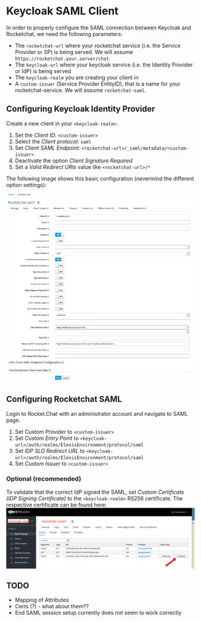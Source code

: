 # Keycloak SAML Client

In order to properly configure the SAML connection between Keycloak and Rocketchat, we need the following parameters:

* The `rocketchat-url` where your rocketchat service (i.e. the Service Provider or SP) is being served. We will assume `https://rocketchat.your.server/chat`.
* The `keycloak-url` where your keycloak service (i.e. the Identity Provider or IdP) is being served
* The `keycloak-realm` you are creating your client in
* A `custom-issuer` (Service Provider EntityID), that is a name for your rocketchat-service. We will assume `rocketchat-saml`.

## Configuring Keycloak Identity Provider

Create a new client in your `<keycloak-realm>`.

1. Set the *Client ID*: `<custom-issuer>`
2. Select the *Client protocol*: `saml`
3. Set *Client SAML Endpoint*: `<rocketchat-url>/_saml/metadata/<custom-issuer>`
4. Deactivate the option *Client Signature Required*
5. Set a *Valid Redirect URIs* value like `<rocketchat-url>/*`

The following image shows this basic configuration (nevermind the different option settings):

![Keycloak SAML Configuration Basic][Keycloak SAML Configuration Basic]

## Configuring Rocketchat SAML

Login to Rocket.Chat with an administrator account and navigate to SAML page.

1. Set *Custom Provider* to `<custom-issuer>`
2. Set *Custom Entry Point* to `<keycloak-url>/auth/realms/ElexisEnvironment/protocol/saml`
3. Set *IDP SLO Redirect URL* to `<keycloak-url>/auth/realms/ElexisEnvironment/protocol/saml`
4. Set *Custom Issuer* to `<custom-issuer>`

### Optional (recommended)

To validate that the correct IdP signed the SAML, set *Custom Certificate (IDP Signing Certificate)* to the `<keycloak-realm>` RS256 certificate. The respective certificate can be found here: ![Keycloak SAML Realm RS256 Certificate]

## TODO 

* Mapping of Attributes
* Certs (?) - what about them??
* End SAML session setup currently does not seem to work correctly

[Keycloak SAML Configuration Basic]: keycloak-saml-configuration-basic.png
[Keycloak SAML Realm RS256 Certificate]: keycloak-saml-realm-256-certificate.png

